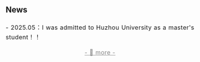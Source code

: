 <h2 style="margin: 2px 0px -10px;">
  <a href="./news.html" style="text-decoration: none; color: inherit;">News</a>
</h2>
<br>
<div style="font-size: 16px; line-height: 1.6; letter-spacing: 0.5px; text-align: justify;">
  <p>
    - 2025.05：I was admitted to Huzhou University as a master's student！！
  </p>
  <p style="font-size: 16px; text-align: center; margin-bottom: 0px;">
    <a href="./news.html" style="text-decoration: underline; color: #888;">
      - 🔺 more -
    </a>
  </p>
</div>
